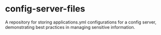 # config-server-files
A repository for storing applications.yml configurations for a config server, demonstrating best practices in managing sensitive information.
